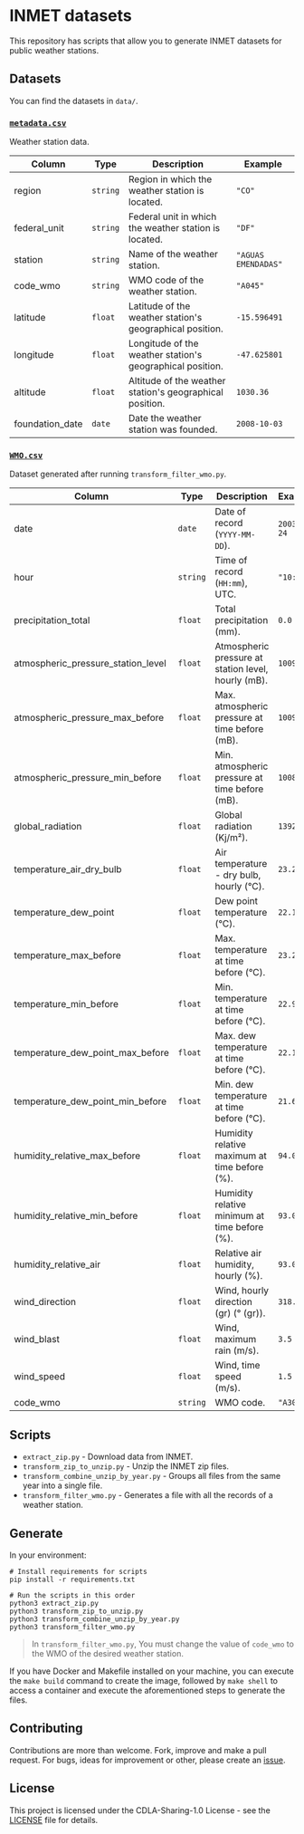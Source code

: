 # INMET datasets

This repository has scripts that allow you to generate INMET datasets for public weather stations.

## Datasets

You can find the datasets in `data/`.

### [`metadata.csv`](data/metadata.csv)

Weather station data.

| Column          | Type     | Description                                               | Example             |
|-----------------|----------|-----------------------------------------------------------|---------------------|
| region          | `string` | Region in which the weather station is located.           | `"CO"`              |
| federal_unit    | `string` | Federal unit in which the weather station is located.     | `"DF"`              |
| station         | `string` | Name of the weather station.                              | `"AGUAS EMENDADAS"` |
| code_wmo        | `string` | WMO code of the weather station.                          | `"A045"`            |
| latitude        | `float`  | Latitude of the weather station's geographical position.  | `-15.596491`        |
| longitude       | `float`  | Longitude of the weather station's geographical position. | `-47.625801`        |
| altitude        | `float`  | Altitude of the weather station's geographical position.  | `1030.36`           |
| foundation_date | `date`   | Date the weather station was founded.                     | `2008-10-03`        |

### [`WMO.csv`](data/filter_wmo/A304.csv)

Dataset generated after running `transform_filter_wmo.py`.

| Column                             | Type      | Description                                         | Example      |
|------------------------------------|-----------|-----------------------------------------------------|--------------|
| date                               | `date`    | Date of record (`YYYY-MM-DD`).                      | `2003-02-24` |
| hour                               | `string`  | Time of record (`HH:mm`), UTC.                      | `"10:00"`    |
| precipitation_total                | `float`   | Total precipitation (mm).                           | `0.0`        |
| atmospheric_pressure_station_level | `float`   | Atmospheric pressure at station level, hourly (mB). | `1009.0`     |
| atmospheric_pressure_max_before    | `float`   | Max. atmospheric pressure at time before (mB).      | `1009.0`     |
| atmospheric_pressure_min_before    | `float`   | Min. atmospheric pressure at time before (mB).      | `1008.5`     |
| global_radiation                   | `float`   | Global radiation (Kj/m²).                           | `1392.0`     |
| temperature_air_dry_bulb           | `float`   | Air temperature - dry bulb, hourly (°C).            | `23.2`       |
| temperature_dew_point              | `float`   | Dew point temperature (°C).                         | `22.1`       |
| temperature_max_before             | `float`   | Max. temperature at time before (°C).               | `23.2`       |
| temperature_min_before             | `float`   | Min. temperature at time before (°C).               | `22.9`       |
| temperature_dew_point_max_before   | `float`   | Max. dew temperature at time before (°C).           | `22.1`       |
| temperature_dew_point_min_before   | `float`   | Min. dew temperature at time before (°C).           | `21.6`       |
| humidity_relative_max_before       | `float`   | Humidity relative maximum at time before (%).       | `94.0`       |
| humidity_relative_min_before       | `float`   | Humidity relative minimum at time before (%).       | `93.0`       |
| humidity_relative_air              | `float`   | Relative air humidity, hourly (%).                  | `93.0`       |
| wind_direction                     | `float`   | Wind, hourly direction (gr) (° (gr)).               | `318.0`      |
| wind_blast                         | `float`   | Wind, maximum rain (m/s).                           | `3.5`        |
| wind_speed                         | `float`   | Wind, time speed (m/s).                             | `1.5`        |
| code_wmo                           | `string`  | WMO code.                                           | `"A304"`     |

## Scripts

- `extract_zip.py` - Download data from INMET.
- `transform_zip_to_unzip.py` - Unzip the INMET zip files.
- `transform_combine_unzip_by_year.py` - Groups all files from the same year into a single file.
- `transform_filter_wmo.py` - Generates a file with all the records of a weather station.

## Generate

In your environment:

```shell
# Install requirements for scripts
pip install -r requirements.txt

# Run the scripts in this order
python3 extract_zip.py
python3 transform_zip_to_unzip.py
python3 transform_combine_unzip_by_year.py
python3 transform_filter_wmo.py
```

> In `transform_filter_wmo.py`,
  You must change the value of `code_wmo` to the WMO of the desired weather station.

If you have Docker and Makefile installed on your machine,
you can execute the `make build` command to create the image,
followed by `make shell` to access a container and execute
the aforementioned steps to generate the files.

## Contributing

Contributions are more than welcome. Fork, improve and make a pull request.
For bugs, ideas for improvement or other, please create an
[issue](https://github.com/alvarofpp/dataset-inmet/issues).

## License

This project is licensed under the CDLA-Sharing-1.0 License - see the [LICENSE](LICENSE)
file for details.
